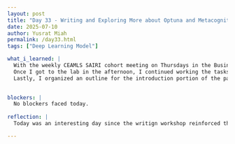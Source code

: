 ```yaml
---
layout: post
title: "Day 33 - Writing and Exploring More about Optuna and Metacognition"
date: 2025-07-10
author: Yusrat Miah
permalink: /day33.html
tags: ["Deep Learning Model"]

what_i_learned: |
  With the weekly CEAMLS SAIRI cohort meeting on Thursdays in the Business Building of Morgan State, I spent the first half of the day in a Technical Writing Workshop hosted by Dr. Anita Pandey. Through this workshop, I learned that the first thing to consider when writing is the audience because it sets the tone and level of formality/informatility within a piece. Dr. Pandey also recommended that our research groups should look into potential journal publishers since they may have varying format and styling prefences for literature papers. The key "hallmarks" of technical papers and presentations where the following: 1) professionalism = formal + postive language 2) ethicality (no misquoting or plagarism) 3) accuracy (in areas related to key vocabulary, format, content, methodology) 4) clarity (aim for short sentences that use plain English 5) Completenes (at the end of the day, writing encompasses effective research and findings). There were also short "sprints" of writing exercises that included formulating the context line (background) and the problem statement for our research topics.
  Once I got to the lab in the afternoon, I continued working the tasks that I started yesterday- running the Optuna Model for DenseNet-121, contributing my group's literature paper, and just enlightening myself on more new knowledge! I mention "learning something new" because I read some articles about meta-learning and metacognition. Interestingly, I would say that writing this blog itself is form of metacognition as it allows me to guage what I learned and how I can improve my learning experience. This also brings into prespective about the importance of interleaving instead of being stuck on working on the same task for long periods of time.
  Lastly, I organized an outline for the introduction portion of the paper and plan to complete that part tomorrow (draft version). I also analyzed my Optuna run and found that it will take beyond the 27 hours that I anticpiated yesterday and may instead take somewhere between 4-8 days. To document the Optuna process, I curated a data table to organize the average times and results of each trial runs. I do have a long way to go with the Optuna run since I opted for 30 trials, which will ceertainly be taxing towards the GPU resources avialble and will take a while. However, I am entusiatic to see the end results. 

  
blockers: |
  No blockers faced today.
  
reflection: |
  Today was an interesting day since the writign workshop reinforced that the skill of writing is a lifelong journey. I am also facing the lengthy times with Optuna and am trying my best to stay patient with it. I plan to run a new model of DenseNet-121 with the initial results of Optuna given so far (best parameters): learning_rate': 0.000261802310728809; 'optim': 'Adam'; 'dropout': 0.4. My goal for tomorrow is to end the week on a good note.

---
```



